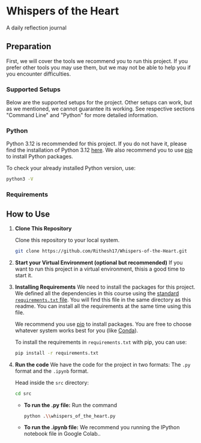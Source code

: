 # Whispers of the Heart
A daily reflection journal

## Preparation

First, we will cover the tools we recommend you to run this project.
If you prefer other tools you may use them, but we may not be able to help you if you encounter difficulties.

### Supported Setups

Below are the supported setups for the project.
Other setups can work, but as we mentioned, we cannot guarantee its working.
See respective sections "Command Line" and "Python" for more detailed information.

### Python

Python 3.12  is recommended for this project.
If you do not have it, please find the installation of Python 3.12 [here](https://www.python.org/downloads/).
We also recommend you to use [pip](https://pip.pypa.io/en/stable/installation/) to install Python packages.

To check your already installed Python version, use:
```sh
python3 -V
```

### Requirements



## How to Use

1. **Clone This Repository**
    
    Clone this repository to your local system.

    ```sh
    git clone https://github.com/Rithesh17/Whispers-of-the-Heart.git
    ```

2. **Start your Virtual Environment (optional but recommended)**
    If you want to run this project in a virtual environment, thisis a good time to start it.

3. **Installing Requirements**
    We need to install the packages for this project.
    We defined all the dependencies in this course using the [standard `requirements.txt` file](https://pip.pypa.io/en/stable/reference/requirements-file-format/).
    You will find this file in the same directory as this readme.
    You can install all the requirements at the same time using this file.

    We recommend you use [pip](https://pip.pypa.io/en/stable/) to install packages.
    You are free to choose whatever system works best for you (like [Conda](https://docs.conda.io/en/latest/)).

    To install the requirements in `requirements.txt` with pip, you can use:
    ```sh
    pip install -r requirements.txt
    ```

4. **Run the code**
    We have the code for the project in two formats: The `.py` format and the `.ipynb` format.
    
    Head inside the `src` directory:
    ```sh
    cd src
    ```

    - **To run the .py file:** 
        Run the command
        ```sh
        python .\\whispers_of_the_heart.py
        ```
    
    - **To run the .ipynb file:** 
        We recommend you running the IPython notebook file in Google Colab..